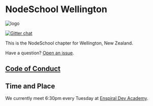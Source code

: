 # NodeSchool Wellington

![logo](https://rawgithub.com/nodeschool/wellington/master/media/logo-pre1.svg)

[![Gitter chat](https://badges.gitter.im/nodeschool/wellington.png)](https://gitter.im/nodeschool/wellington)

This is the NodeSchool chapter for Wellington, New Zealand.

Have a question? [Open an issue](https://github.com/nodeschool/wellington/issues).

## [Code of Conduct](./CODE-OF-CONDUCT.md)

## Time and Place

We currently meet 6:30pm every Tuesday at [Enspiral Dev Academy](http://devacademy.co.nz).
